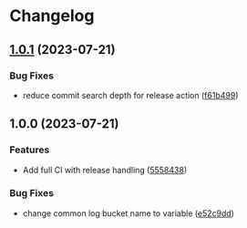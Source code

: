 # Changelog

## [1.0.1](https://github.com/agfunderburg10/react-cors-spa/compare/v1.0.0...v1.0.1) (2023-07-21)


### Bug Fixes

* reduce commit search depth for release action ([f61b499](https://github.com/agfunderburg10/react-cors-spa/commit/f61b499d97c77702870c870e9e6d06362ca9c3b4))

## 1.0.0 (2023-07-21)


### Features

* Add full CI with release handling ([5558438](https://github.com/agfunderburg10/react-cors-spa/commit/5558438ba7fe36d06ddc9626091627548caead4c))


### Bug Fixes

* change common log bucket name to variable ([e52c9dd](https://github.com/agfunderburg10/react-cors-spa/commit/e52c9dd78d21554faffc3258d3967dedb77798b3))
